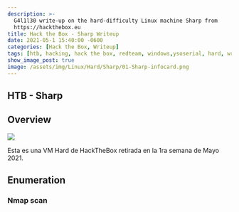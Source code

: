 ```yaml
---
description: >-
  G4l1l30 write-up on the hard-difficulty Linux machine Sharp from
  https://hackthebox.eu
title: Hack the Box - Sharp Writeup
date: 2021-05-1 15:40:00 -0600
categories: [Hack the Box, Writeup]
tags: [htb, hacking, hack the box, redteam, windows,ysoserial, hard, writeup, kaban, dnsspy, remoting_service, smb, wcf]     # TAG names should always be lowercase
show_image_post: true
image: /assets/img/Linux/Hard/Sharp/01-Sharp-infocard.png
---
```


## HTB - Sharp

## Overview

![](/assets/img/Linux/Hard/Sharp/01-Sharp-infocard.png)

Esta es una VM Hard de HackTheBox retirada en la 1ra semana de Mayo 2021.

## Enumeration

### Nmap scan
